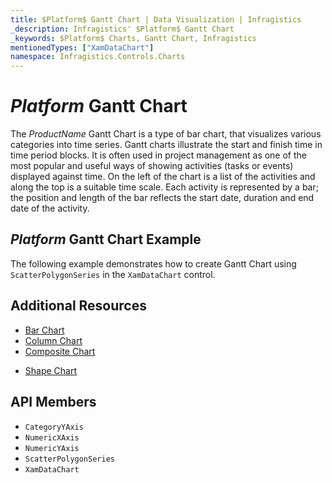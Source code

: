 ```yaml
---
title: $Platform$ Gantt Chart | Data Visualization | Infragistics
_description: Infragistics' $Platform$ Gantt Chart
_keywords: $Platform$ Charts, Gantt Chart, Infragistics
mentionedTypes: ["XamDataChart"]
namespace: Infragistics.Controls.Charts
---
```

# $Platform$ Gantt Chart

The $ProductName$ Gantt Chart is a type of bar chart, that visualizes various categories into time series. Gantt charts illustrate the start and finish time in time period blocks. It is often used in project management as one of the most popular and useful ways of showing activities (tasks or events) displayed against time. On the left of the chart is a list of the activities and along the top is a suitable time scale. Each activity is represented by a bar; the position and length of the bar reflects the start date, duration and end date of the activity.


## $Platform$ Gantt Chart Example

The following example demonstrates how to create Gantt Chart using `ScatterPolygonSeries` in the `XamDataChart` control.

<code-view style="height: 600px"
           data-demos-base-url="{environment:dvDemosBaseUrl}"
           iframe-src="{environment:dvDemosBaseUrl}/charts/data-chart-gantt-chart"
           github-src="charts/data-chart/gantt-chart"
           alt="$Platform$ Gantt Chart Example" >
</code-view>

<div class="divider--half"></div>

## Additional Resources
- [Bar Chart](bar-chart.md)
- [Column Chart](column-chart.md)
- [Composite Chart](composite-chart.md)
<!-- - [Pyramid Chart](pyramid-chart.md) -->
- [Shape Chart](shape-chart.md)

## API Members
- `CategoryYAxis`
- `NumericXAxis`
- `NumericYAxis`
- `ScatterPolygonSeries`
- `XamDataChart`

